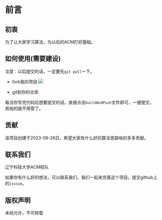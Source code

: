 # 前言

## 初衷

为了让大家学习算法，为以后的ACM打好基础。


## 如何使用(需要建设)

注意：以后提交的话，一定要先`git pull`一下。


- fork我的项目
![](https://s2.loli.net/2023/11/24/vmAwM26FGKpztVg.png)


- git到你的仓库


每当你写完代码后想要提交的话，直接点击`buildAndPush`文件即可，一键提交，其他的就不用管了。




## 贡献

该项目创建于2023-09-26日，希望大家有什么好的算法思路啥的多多贡献。





## 联系我们

辽宁科技大学ACM校队


如果你有什么好的想法，可以联系我们，我们一起来完善这个项目。提交github上的`isssue`。

## 版权声明

未经允许，不可转载










